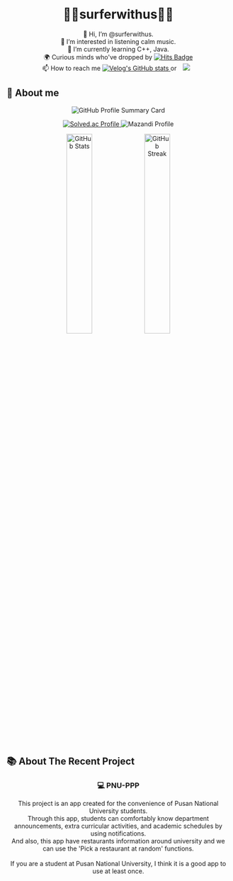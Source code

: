 <h1 align="center">🌊🌟surferwithus🌟🌊</h1>

<p align="center">
  👋 Hi, I’m @surferwithus.<br>
  👀 I’m interested in listening calm music.<br>
  🌱 I’m currently learning C++, Java.<br>
<!--  ⚡ Department club : <strong>keeper</strong><br> -->
  🌍 Curious minds who've dropped by 
  <a href="https://hits.seeyoufarm.com">
    <img src="https://hits.seeyoufarm.com/api/count/incr/badge.svg?url=https%3A%2F%2Fgithub.com%2Fsurferwithus&count_bg=%23507EDE&title_bg=%23000000&icon=&icon_color=%23E7E7E7&title=hits&edge_flat=false" alt="Hits Badge"/>
  </a> <br>
  📫 How to reach me 
  <a href="https://velog.io/@surferwithus">
    <img src="https://velog-readme-stats.vercel.app/api/badge?name=surferwithus" alt="Velog's GitHub stats"/> </a> or 
  <a href="https://instagram.com/orezvun">
    <img 
      src="http://img.shields.io/badge/-orezvun-black?style=flat&logo=instagram&link=https://instagram.com/orezvun/"
      style="height: auto; margin-left: 10px; margin-right: 10px;"
    />
  </a>
</p>


## 👀 About me


<p align="center">
  <img src="https://github-profile-summary-cards.vercel.app/api/cards/profile-details?username=surferwithus&theme=github" alt="GitHub Profile Summary Card">
</p>

<p align="center">
  <a href="https://solved.ac/dbsdud3272">
    <img src="http://mazassumnida.wtf/api/v2/generate_badge?boj=dbsdud3272" alt="Solved.ac Profile">
  </a>
  <img src="http://mazandi.herokuapp.com/api?handle=dbsdud3272&theme=warm" alt="Mazandi Profile"/>
</p>

<p align="center">
  <img src="https://github-readme-stats.vercel.app/api?username=surferwithus&show_icons=true&theme=radical" alt="GitHub Stats" width="34%"/>
  <img src="https://github-readme-streak-stats.herokuapp.com/?user=surferwithus&theme=radical" alt="GitHub Streak" width="34%"/>
</p>

</br>
</br>


## 📚 About The Recent Project
<h3 align="center">💻 PNU-PPP</h3>

<p align="center">
This project is an app created for the convenience of Pusan National University students. </br>
Through this app, students can comfortably know department announcements, extra curricular activities, and academic schedules by using notifications. </br>
And also, this app have restaurants information around university and we can use the 'Pick a restaurant at random' functions. </br>
</br>
If you are a student at Pusan National University, I think it is a good app to use at least once. </br>
</p>
